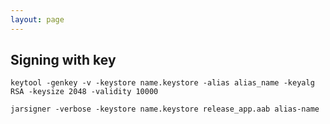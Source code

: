 ```yaml
---
layout: page
---
```


## Signing with key

```
keytool -genkey -v -keystore name.keystore -alias alias_name -keyalg RSA -keysize 2048 -validity 10000
```

```
jarsigner -verbose -keystore name.keystore release_app.aab alias-name
```
